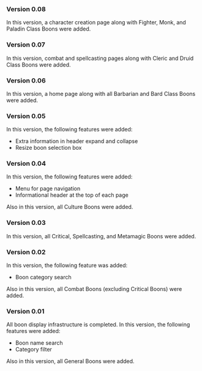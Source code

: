 ### Version 0.08 

In this version, a character creation page along with Fighter, Monk, and Paladin Class Boons were added.

### Version 0.07 

In this version, combat and spellcasting pages along with Cleric and Druid Class Boons were added.

### Version 0.06 

In this version, a home page along with all Barbarian and Bard Class Boons were added.

### Version 0.05 

In this version, the following features were added:

- Extra information in header expand and collapse
- Resize boon selection box

### Version 0.04 

In this version, the following features were added:

- Menu for page navigation
- Informational header at the top of each page

Also in this version, all Culture Boons were added.

### Version 0.03 

In this version, all Critical, Spellcasting, and Metamagic Boons were added.

### Version 0.02 

In this version, the following feature was added:

- Boon category search

Also in this version, all Combat Boons (excluding Critical Boons) were added. 

### Version 0.01 

All boon display infrastructure is completed. In this version, the following features were added:

- Boon name search
- Category filter

Also in this version, all General Boons were added.